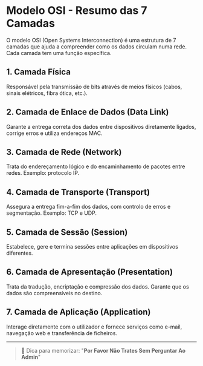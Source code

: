 # Modelo OSI - Resumo das 7 Camadas

O modelo OSI (Open Systems Interconnection) é uma estrutura de 7 camadas que ajuda a compreender como os dados circulam numa rede. Cada camada tem uma função específica.

## 1. Camada Física
Responsável pela transmissão de bits através de meios físicos (cabos, sinais elétricos, fibra ótica, etc.).

## 2. Camada de Enlace de Dados (Data Link)
Garante a entrega correta dos dados entre dispositivos diretamente ligados, corrige erros e utiliza endereços MAC.

## 3. Camada de Rede (Network)
Trata do endereçamento lógico e do encaminhamento de pacotes entre redes. Exemplo: protocolo IP.

## 4. Camada de Transporte (Transport)
Assegura a entrega fim-a-fim dos dados, com controlo de erros e segmentação. Exemplo: TCP e UDP.

## 5. Camada de Sessão (Session)
Estabelece, gere e termina sessões entre aplicações em dispositivos diferentes.

## 6. Camada de Apresentação (Presentation)
Trata da tradução, encriptação e compressão dos dados. Garante que os dados são compreensíveis no destino.

## 7. Camada de Aplicação (Application)
Interage diretamente com o utilizador e fornece serviços como e-mail, navegação web e transferência de ficheiros.

---

> 📌 Dica para memorizar: "**Por Favor Não Trates Sem Perguntar Ao Admin**"

